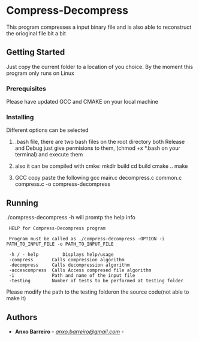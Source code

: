 # Compress-Decompress

This program compresses a input binary file and is also able to reconstruct the orioginal file bit a bit

## Getting Started

Just copy the current folder to a location of you choice. By the moment this program only runs on Linux

### Prerequisites

Please have updated GCC and CMAKE on your local machine


### Installing

Different options can be selected 

1) .bash file, there are two bash files on the root directory both Release and Debug just give permisions to them,
    (chmod +x *.bash on your terminal)  and execute them

2) also it can be compiled with cmke:
    mkdir build
    cd build
    cmake ..
    make

3) GCC
   copy paste the following
   gcc main.c decompress.c common.c compress.c -o compress-decompress

## Running

./compress-decompress -h will promtp the help info

     HELP for Compress-Decompress program 
 
     Program must be called as ./compress-decompress -OPTION -i PATH_TO_INPUT_FILE -o PATH_TO_INPUT_FILE 

	 -h / - help 		 Displays help/usage 
	 -compress 		 Calls compression algorithm 
	 -decompress 	 Calls decompression algorithm 
	 -accescompress  Calls Access compresed file algorithm 
	 -i 	 		 Path and name of the input file 
	 -testing 		 Number of tests to be performed at testing folder 


Please modify the path to the testing folderon the source code(not able to make it)


## Authors

* **Anxo Barreiro** - *anxo.barreiro@gmail.com* - 
